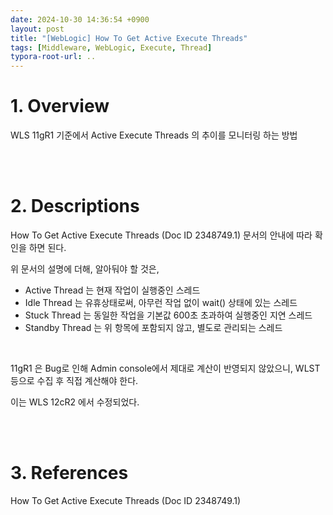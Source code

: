 ```yaml
---
date: 2024-10-30 14:36:54 +0900
layout: post
title: "[WebLogic] How To Get Active Execute Threads"
tags: [Middleware, WebLogic, Execute, Thread]
typora-root-url: ..
---
```


# 1. Overview
WLS 11gR1 기준에서 Active Execute Threads 의 추이를 모니터링 하는 방법


<br><br>


# 2. Descriptions
How To Get Active Execute Threads (Doc ID 2348749.1) 문서의 안내에 따라 확인을 하면 된다.

위 문서의 설명에 더해, 알아둬야 할 것은,
- Active Thread 는 현재 작업이 실행중인 스레드
- Idle Thread 는 유휴상태로써, 아무런 작업 없이 wait() 상태에 있는 스레드
- Stuck Thread 는 동일한 작업을 기본값 600초 초과하여 실행중인 지연 스레드
- Standby Thread 는 위 항목에 포함되지 않고, 별도로 관리되는 스레드

<br>

11gR1 은 Bug로 인해 Admin console에서 제대로 계산이 반영되지 않았으니, WLST 등으로 수집 후 직접 계산해야 한다.

이는 WLS 12cR2 에서 수정되었다.


<br><br>


# 3. References
How To Get Active Execute Threads (Doc ID 2348749.1)